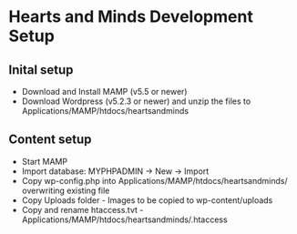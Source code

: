 # Hearts and Minds Development Setup

## Inital setup

* Download and Install MAMP (v5.5 or newer)
* Download Wordpress (v5.2.3 or newer) and unzip the files to Applications/MAMP/htdocs/heartsandminds

## Content setup

* Start MAMP
* Import database: MYPHPADMIN -> New -> Import
* Copy wp-config.php into Applications/MAMP/htdocs/heartsandminds/ overwriting existing file
* Copy Uploads folder - Images to be copied to wp-content/uploads
* Copy and rename htaccess.tvt - Applications/MAMP/htdocs/heartsandminds/.htaccess
